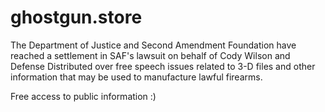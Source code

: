 # ghostgun.store

The Department of Justice and Second Amendment Foundation have reached a settlement
in SAF's lawsuit on behalf of Cody Wilson and Defense Distributed over free speech
issues related to 3-D files and other information that may be used to manufacture
lawful firearms.

Free access to public information :)